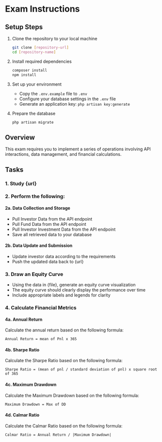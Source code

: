 # Exam Instructions

## Setup Steps
1. Clone the repository to your local machine
   ```bash
   git clone [repository-url]
   cd [repository-name]
   ```

2. Install required dependencies
   ```bash
   composer install
   npm install
   ```

3. Set up your environment
    - Copy the `.env.example` file to `.env`
    - Configure your database settings in the `.env` file
    - Generate an application key: `php artisan key:generate`

4. Prepare the database
   ```bash
   php artisan migrate
   ```


## Overview
This exam requires you to implement a series of operations involving API interactions, data management, and financial calculations.

## Tasks

### 1. Study {url}

### 2. Perform the following:
#### 2a. Data Collection and Storage
- Pull Investor Data from the API endpoint
- Pull Fund Data from the API endpoint
- Pull Investor Investment Data from the API endpoint
- Save all retrieved data to your database

#### 2b. Data Update and Submission
- Update investor data according to the requirements
- Push the updated data back to {url}

### 3. Draw an Equity Curve
- Using the data in {file}, generate an equity curve visualization
- The equity curve should clearly display the performance over time
- Include appropriate labels and legends for clarity

### 4. Calculate Financial Metrics

#### 4a. Annual Return
Calculate the annual return based on the following formula:
```
Annual Return = mean of Pnl x 365
```

#### 4b. Sharpe Ratio
Calculate the Sharpe Ratio based on the following formula:
```
Sharpe Ratio = (mean of pnl / standard deviation of pnl) x square root of 365
```

#### 4c. Maximum Drawdown
Calculate the Maximum Drawdown based on the following formula:
```
Maximum Drawdown = Max of DD
```

#### 4d. Calmar Ratio
Calculate the Calmar Ratio based on the following formula:
```
Calmar Ratio = Annual Return / |Maximum Drawdown|
```

